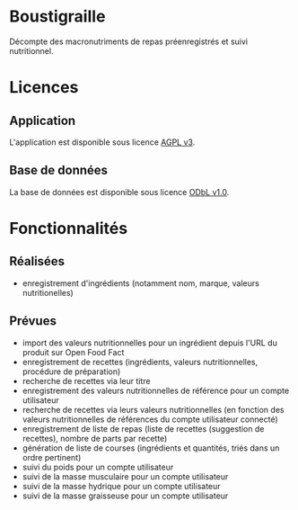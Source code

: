 # Boustigraille
Décompte des macronutriments de repas préenregistrés et suivi nutritionnel.

# Licences

## Application

L'application est disponible sous licence [AGPL v3](https://www.gnu.org/licenses/agpl-3.0).

## Base de données

La base de données est disponible sous licence [ODbL v1.0](https://opendatacommons.org/licenses/odbl/1-0/).

# Fonctionnalités

## Réalisées
- enregistrement d'ingrédients (notamment nom, marque, valeurs nutritionelles)

## Prévues
- import des valeurs nutritionnelles pour un ingrédient depuis l'URL du produit sur Open Food Fact
- enregistrement de recettes (ingrédients, valeurs nutritionnelles, procédure de préparation)
- recherche de recettes via leur titre
- enregistrement des valeurs nutritionnelles de référence pour un compte utilisateur
- recherche de recettes via leurs valeurs nutritionnelles (en fonction des valeurs nutritionnelles de références du compte utilisateur connecté)
- enregistrement de liste de repas (liste de recettes (suggestion de recettes), nombre de parts par recette)
- génération de liste de courses (ingrédients et quantités, triés dans un ordre pertinent)
- suivi du poids pour un compte utilisateur
- suivi de la masse musculaire pour un compte utilisateur
- suivi de la masse hydrique pour un compte utilisateur
- suivi de la masse graisseuse pour un compte utilisateur
